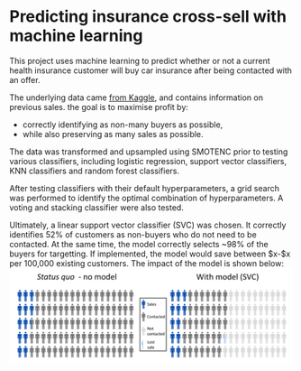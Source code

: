 # Predicting insurance cross-sell with machine learning
This project uses machine learning to predict whether or not a current health insurance customer will buy car insurance after being contacted with an offer.

The underlying data came [from Kaggle](https://www.kaggle.com/anmolkumar/health-insurance-cross-sell-prediction), and contains information on previous sales. the goal is to maximise profit by:

 * correctly identifying as non-many buyers as possible,
 * while also preserving as many sales as possible.

The data was transformed and upsampled using SMOTENC prior to testing various classifiers, including logistic regression, support vector classifiers, KNN classifiers and random forest classifiers.

After testing classifiers with their default hyperparameters, a grid search was performed to identify the optimal combination of hyperparameters. A voting and stacking 
classifier were also tested.

Ultimately, a linear support vector classifier (SVC) was chosen. It correctly identifies 52% of customers as non-buyers who do not need to be contacted. At the same time, the model correctly selects ~98% of the buyers for targetting. If implemented, the model would save between \$x-\$x per 100,000 existing customers. The impact of the model is shown below:
![Visualizing model impact](model_impact_infographic.png)
